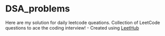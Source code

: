 # DSA_problems
Here are my solution for daily leetcode queations.
Collection of LeetCode questions to ace the coding interview! - Created using [LeetHub](https://github.com/QasimWani/LeetHub)
